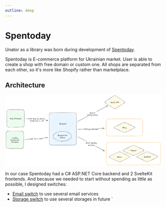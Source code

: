```yaml
---
outline: deep
---
```


# Spentoday

Unator as a library was born during development of [Spentoday](https://www.spentoday.com/).

Spentoday is E-commerce platform for Ukrainian market. User is able to create a shop with free domain or custom one. All shops are separated from each other, so it's more like Shopify rather than marketplace.

## Architecture

![Diagram](../media/spentoday/architecture.png)

In our case Spentoday had a C# ASP.NET Core backend and 2 SvelteKit frontends.
And because we needed to start without spending as little as possible, I designed switches:

- [Email switch](../switches/email.md) to use several email services
- [Storage switch](../switches/storage.md) to use several storages in future
`
